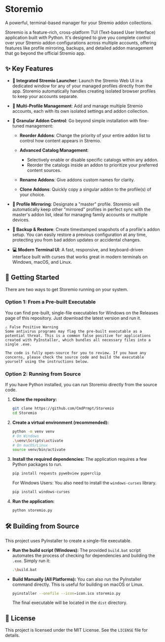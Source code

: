 # Storemio

A powerful, terminal-based manager for your Stremio addon collections.

Storemio is a feature-rich, cross-platform TUI (Text-based User Interface) application built with Python. It's designed to give you complete control over your Stremio addon configurations across multiple accounts, offering features like profile mirroring, backups, and detailed addon management that go beyond the official Stremio app.

## ✨ Key Features

-   **🚀 Integrated Stremio Launcher**: Launch the Stremio Web UI in a dedicated window for any of your managed profiles directly from the app. Storemio automatically handles creating isolated browser profiles to keep your accounts separate.
-   **👤 Multi-Profile Management**: Add and manage multiple Stremio accounts, each with its own isolated settings and addon collection.
-   **🔧 Granular Addon Control**: Go beyond simple installation with fine-tuned management:

    -   **Reorder Addons**: Change the priority of your entire addon list to control how content appears in Stremio.
    -   **Advanced Catalog Management**:

        -   Selectively enable or disable specific catalogs within any addon.
        -   Reorder the catalogs inside an addon to prioritize your preferred content sources.
    -   **Rename Addons**: Give addons custom names for clarity.
    -   **Clone Addons**: Quickly copy a singular addon to the profile(s) of your choice.
-   **🔄 Profile Mirroring**: Designate a "master" profile. Storemio will automatically keep other "mirrored" profiles in perfect sync with the master's addon list, ideal for managing family accounts or multiple devices.
-   **💾 Backup & Restore**: Create timestamped snapshots of a profile's addon setup. You can easily restore a previous configuration at any time, protecting you from bad addon updates or accidental changes.
-   **💻 Modern Terminal UI**: A fast, responsive, and keyboard-driven interface built with curses that works great in modern terminals on Windows, macOS, and Linux.

## 🚀 Getting Started

There are two ways to get Storemio running on your system.

### Option 1: From a Pre-built Executable 

You can find pre-built, single-file executables for Windows on the Releases page of this repository. Just download the latest version and run it.

    ⚠️ False Positive Warning
    Some antivirus programs may flag the pre-built executable as a potential threat. This is a common false positive for applications created with PyInstaller, which bundles all necessary files into a single .exe.

    The code is fully open-source for you to review. If you have any concerns, please check the source code and build the executable yourself using the instructions below.
### Option 2: Running from Source

If you have Python installed, you can run Storemio directly from the source code.

1.  **Clone the repository:**
    ```bash
    git clone https://github.com/CmdPrmpt/Storemio
    cd Storemio
    ```

2.  **Create a virtual environment (recommended):**
    ```bash
    python -m venv venv
    # On Windows
    .\venv\Scripts\activate
    # On macOS/Linux
    source venv/bin/activate
    ```

3.  **Install the required dependencies:**
    The application requires a few Python packages to run.
    ```bash
    pip install requests pywebview pyperclip
    ```
    For Windows Users: You also need to install the `windows-curses` library.
    ```bash
    pip install windows-curses
    ```

4.  **Run the application:**
    ```bash
    python storemio.py
    ```

## 🛠️ Building from Source

This project uses PyInstaller to create a single-file executable.

-   **Run the build script (Windows):**
    The provided `build.bat` script automates the process of checking for dependencies and building the `.exe`. Simply run it:
    ```bash
    .\build.bat
    ```

-   **Build Manually (All Platforms):**
    You can also run the PyInstaller command directly. This is useful for building on macOS or Linux.
    ```bash
    pyinstaller --onefile --icon=icon.ico storemio.py
    ```
    The final executable will be located in the `dist` directory.

## 📄 License

This project is licensed under the MIT License. See the `LICENSE` file for details.

